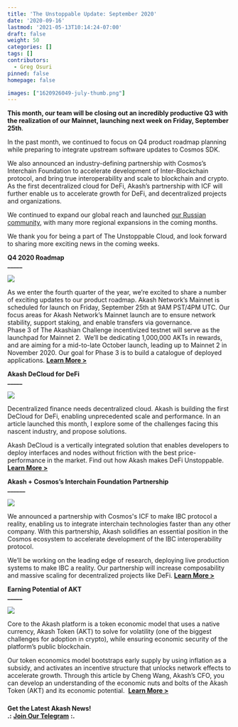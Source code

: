 ```yaml
---
title: 'The Unstoppable Update: September 2020'
date: '2020-09-16'
lastmod: '2021-05-13T10:14:24-07:00'
draft: false
weight: 50
categories: []
tags: []
contributors:
  - Greg Osuri
pinned: false
homepage: false

images: ["1620926049-july-thumb.png"]
---
```

**This month, our team will be closing out an incredibly productive Q3 with the realization of our Mainnet, launching next week on Friday, September 25th**. 

In the past month, we continued to focus on Q4 product roadmap planning while preparing to integrate upstream software updates to Cosmos SDK.

We also announced an industry-defining partnership with Cosmos’s Interchain Foundation to accelerate development of Inter-Blockchain protocol, and bring true interoperability and scale to blockchain and crypto. As the first decentralized cloud for DeFi, Akash’s partnership with ICF will further enable us to accelerate growth for DeFi, and decentralized projects and organizations.

We continued to expand our global reach and launched [our Russian community](https://akash.network/blog/akash-network-launches-russian-community/), with many more regional expansions in the coming months. 

We thank you for being a part of The Unstoppable Cloud, and look forward to sharing more exciting news in the coming weeks.   

  
**Q4 2020 Roadmap**  
**\_\_\_\_\_**

![](https://www.datocms-assets.com/45776/1620925257-roadmap-update-v2-banner-1024x768.png)

As we enter the fourth quarter of the year, we’re excited to share a number of exciting updates to our product roadmap. Akash Network’s Mainnet is scheduled for launch on Friday, September 25th at 9AM PST/4PM UTC. Our focus areas for Akash Network’s Mainnet launch are to ensure network stability, support staking, and enable transfers via governance.  
Phase 3 of The Akashian Challenge incentivized testnet will serve as the launchpad for Mainnet 2.  We’ll be dedicating 1,000,000 AKTs in rewards, and are aiming for a mid-to-late October launch, leading up to Mainnet 2 in November 2020. Our goal for Phase 3 is to build a catalogue of deployed applications. [**Learn More >**  
](https://akash.network/blog/akash-q4-2020-roadmap-update/)

  
**Akash DeCloud for DeFi**  
**\_\_\_\_\_**

![](https://www.datocms-assets.com/45776/1620925359-decloud-v6-3-1024x768.png)

Decentralized finance needs decentralized cloud. Akash is building the first DeCloud for DeFi, enabling unprecedented scale and performance. In an article launched this month, I explore some of the challenges facing this nascent industry, and propose solutions. 

Akash DeCloud is a vertically integrated solution that enables developers to deploy interfaces and nodes without friction with the best price-performance in the market. Find out how Akash makes DeFi Unstoppable. [**Learn More >**](https://akash.network/blog/akash-decloud-for-defi/)  

  
**Akash + Cosmos’s Interchain Foundation Partnership**  
**\_\_\_\_\_\_**

![](https://www.datocms-assets.com/45776/1620926016-interchain-banner-copy-1-1024x768.png)

We announced a partnership with Cosmos's ICF to make IBC protocol a reality, enabling us to integrate interchain technologies faster than any other company. With this partnership, Akash solidifies an essential position in the Cosmos ecosystem to accelerate development of the IBC interoperability protocol.

We’ll be working on the leading edge of research, deploying live production systems to make IBC a reality. Our partnership will increase composability and massive scaling for decentralized projects like DeFi. [**Learn More >**](https://akash.network/blog/akash-partners-with-cosmoss-interchain-foundation-to-accelerate-development-of-inter-blockchain-communication/)  

  
**Earning Potential of AKT**  
**\_\_\_\_\_**

![](https://www.datocms-assets.com/45776/1620926031-earning-potential-banner-1024x768.png)

Core to the Akash platform is a token economic model that uses a native currency, Akash Token (AKT) to solve for volatility (one of the biggest challenges for adoption in crypto), while ensuring economic security of the platform’s public blockchain. 

Our token economics model bootstraps early supply by using inflation as a subsidy, and activates an incentive structure that unlocks network effects to accelerate growth. Through this article by Cheng Wang, Akash’s CFO, you can develop an understanding of the economic nuts and bolts of the Akash Token (AKT) and its economic potential.  [**Learn More >**](https://akash.network/blog/the-earning-potential-of-akash-token/)  

###   
  
**Get the Latest Akash News!**  
**.:** [**Join Our Telegram**](https://t.me/AkashNW) **:.**
